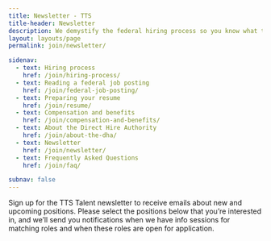 ```yaml
---
title: Newsletter - TTS
title-header: Newsletter
description: We demystify the federal hiring process so you know what to expect. Here's a look at the average time of each stage from application to your first day at TTS.
layout: layouts/page
permalink: join/newsletter/

sidenav:
  - text: Hiring process
    href: /join/hiring-process/
  - text: Reading a federal job posting
    href: /join/federal-job-posting/
  - text: Preparing your resume
    href: /join/resume/
  - text: Compensation and benefits
    href: /join/compensation-and-benefits/
  - text: About the Direct Hire Authority
    href: /join/about-the-dha/
  - text: Newsletter
    href: /join/newsletter/
  - text: Frequently Asked Questions
    href: /join/faq/

subnav: false
---
```


Sign up for the TTS Talent newsletter to receive emails about new and upcoming positions. Please select the positions below that you’re interested in, and we’ll send you notifications when we have info sessions for matching roles and when these roles are open for application.

<script
  src="https://public.govdelivery.com/assets/Signup.js"
  data-account-code="USGSATTS"
  data-signup-id="11386">
</script>